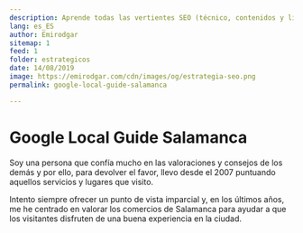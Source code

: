 ```yaml
---
description: Aprende todas las vertientes SEO (técnico, contenidos y linking) y domínalas como un experto
lang: es_ES
author: Emirodgar
sitemap: 1
feed: 1
folder: estrategicos
date: 14/08/2019
image: https://emirodgar.com/cdn/images/og/estrategia-seo.png
permalink: google-local-guide-salamanca

---
```


# Google Local Guide Salamanca

Soy una persona que confía mucho en las valoraciones y consejos de los demás y por ello, para devolver el favor, llevo desde el 2007 puntuando aquellos servicios y lugares que visito.

<amp-twitter 
  width="375"
  height="472"
  layout="responsive"
  data-tweetid="1207965095269195776">
</amp-twitter>

Intento siempre ofrecer un punto de vista imparcial y, en los últimos años, me he centrado en valorar los comercios de Salamanca para ayudar a que los visitantes disfruten de una buena experiencia en la ciudad.
<!--stackedit_data:
eyJoaXN0b3J5IjpbMTkyMjA5MTQ4OCwxNTUyOTU0OTk1XX0=
-->